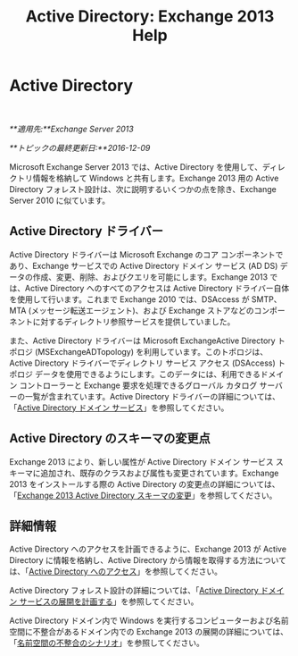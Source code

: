﻿---
title: 'Active Directory: Exchange 2013 Help'
TOCTitle: Active Directory
ms:assetid: 8e8464df-2d1d-4d68-82de-b0c158c549c3
ms:mtpsurl: https://technet.microsoft.com/ja-jp/library/Bb123715(v=EXCHG.150)
ms:contentKeyID: 49896358
ms.date: 04/24/2018
mtps_version: v=EXCHG.150
ms.translationtype: HT
---

# Active Directory

 

_**適用先:**Exchange Server 2013_

_**トピックの最終更新日:**2016-12-09_

Microsoft Exchange Server 2013 では、Active Directory を使用して、ディレクトリ情報を格納して Windows と共有します。Exchange 2013 用の Active Directory フォレスト設計は、次に説明するいくつかの点を除き、Exchange Server 2010 に似ています。

## Active Directory ドライバー

Active Directory ドライバーは Microsoft Exchange のコア コンポーネントであり、Exchange サービスでの Active Directory ドメイン サービス (AD DS) データの作成、変更、削除、およびクエリを可能にします。Exchange 2013 では、Active Directory へのすべてのアクセスは Active Directory ドライバー自体を使用して行います。これまで Exchange 2010 では、DSAccess が SMTP、MTA (メッセージ転送エージェント)、および Exchange ストアなどのコンポーネントに対するディレクトリ参照サービスを提供していました。

また、Active Directory ドライバーは Microsoft ExchangeActive Directory トポロジ (MSExchangeADTopology) を利用しています。このトポロジは、Active Directory ドライバーでディレクトリ サービス アクセス (DSAccess) トポロジ データを使用できるようにします。このデータには、利用できるドメイン コントローラーと Exchange 要求を処理できるグローバル カタログ サーバーの一覧が含まれています。Active Directory ドライバーの詳細については、「[Active Directory ドメイン サービス](https://go.microsoft.com/fwlink/p/?linkid=110942)」を参照してください。

## Active Directory のスキーマの変更点

Exchange 2013 により、新しい属性が Active Directory ドメイン サービス スキーマに追加され、既存のクラスおよび属性も変更されています。Exchange 2013 をインストールする際の Active Directory の変更点の詳細については、「[Exchange 2013 Active Directory スキーマの変更](exchange-2013-active-directory-schema-changes-exchange-2013-help.md)」を参照してください。

## 詳細情報

Active Directory へのアクセスを計画できるように、Exchange 2013 が Active Directory に情報を格納し、Active Directory から情報を取得する方法については、「[Active Directory へのアクセス](access-to-active-directory-exchange-2013-help.md)」を参照してください。

Active Directory フォレスト設計の詳細については、「[Active Directory ドメイン サービスの展開を計画する](https://go.microsoft.com/fwlink/p/?linkid=264957)」を参照してください。

Active Directory ドメイン内で Windows を実行するコンピューターおよび名前空間に不整合があるドメイン内での Exchange 2013 の展開の詳細については、「[名前空間の不整合のシナリオ](disjoint-namespace-scenarios-exchange-2013-help.md)」を参照してください。


